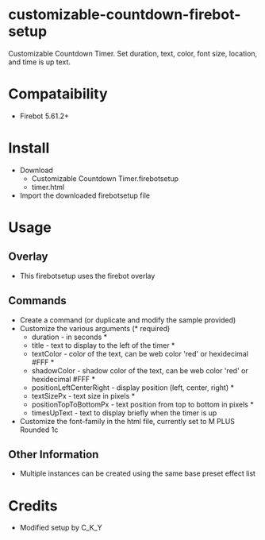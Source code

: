 # customizable-countdown-firebot-setup
Customizable Countdown Timer. Set duration, text, color, font size, location, and time is up text.

# Compataibility
+ Firebot 5.61.2+

# Install
+ Download
  + Customizable Countdown Timer.firebotsetup
  + timer.html
+ Import the downloaded firebotsetup file

# Usage

## Overlay
+ This firebotsetup uses the firebot overlay

## Commands
+ Create a command (or duplicate and modify the sample provided)
+ Customize the various arguments (* required)
  + duration - in seconds *
  + title - text to display to the left of the timer *
  + textColor - color of the text, can be web color 'red' or hexidecimal #FFF *
  + shadowColor - shadow color of the text, can be web color 'red' or hexidecimal #FFF *
  + positionLeftCenterRight - display position (left, center, right) *
  + textSizePx - text size in pixels *
  + positionTopToBottomPx - text position from top to bottom in pixels *
  + timesUpText - text to display briefly when the timer is up
+ Customize the font-family in the html file, currently set to M PLUS Rounded 1c

## Other Information
+ Multiple instances can be created using the same base preset effect list

# Credits
+ Modified setup by C_K_Y
